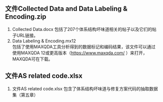 
## 文件Collected Data and Data Labeling & Encoding.zip
1. Collected Data.docx 
包括了207个体系结构坏味道相关的帖子以及它们的帖子URL链接。
2. Data Labeling & Encoding.mx12  
包括了使用MAXQDA工具分析得到的数据标记和编码结果，该文件可以通过使用MAXQDA 12或更高版本（https://www.maxqda.com/ ）来打开，MAXQDA可在下载。

## 文件AS related code.xlsx
1. 文件AS related code.xlsx 包含了体系结构坏味道与修复方案代码的抽取数据集（第五章）

